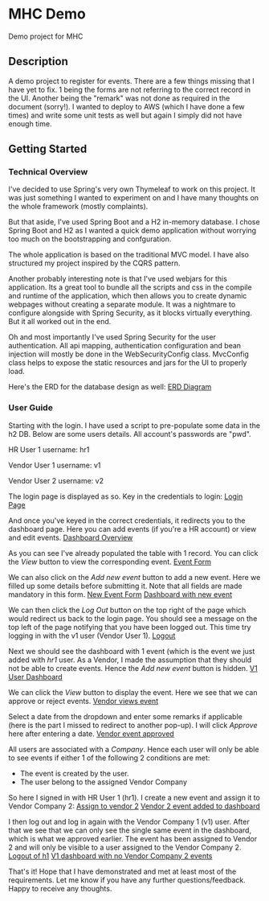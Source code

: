 
# MHC Demo

Demo project for MHC

## Description

A demo project to register for events.
There are a few things missing that I have yet to fix. 1 being the forms are not referring to the correct record in the UI. 
Another being the "remark" was not done as required in the document (sorry!).
I wanted to deploy to AWS (which I have done a few times) and write some unit tests as well but again I simply did not have enough time. 

## Getting Started

### Technical Overview
I've decided to use Spring's very own Thymeleaf to work on this project. It was just something I wanted to experiment on and I have many thoughts on the whole framework (mostly complaints). 

But that aside, I've used Spring Boot and a H2 in-memory database. I chose Spring Boot and H2 as I wanted a quick demo application without worrying too much on the bootstrapping and confguration.

The whole application is based on the traditional MVC model. I have also structured my project inspired by the CQRS pattern.

Another probably interesting note is that I've used webjars for this application. Its a great tool to bundle all the scripts and css in the compile and runtime of the application, which then 
allows you to create dynamic webpages without creating a separate module. It was a nightmare to configure alongside with Spring Security, as it blocks virtually everything. But it all worked out in the end.

Oh and most importantly I've used Spring Security for the user authentication. All api mapping, authentication configuration and bean injection will mostly be done in the WebSecurityConfig class. MvcConfig class helps to expose the static resources and jars for the UI to properly load.

Here's the ERD for the database design as well: 
[ERD Diagram](images/erd.png)

### User Guide

Starting with the login. I have used a script to pre-populate some data in the h2 DB. Below are some users details. All account's passwords are "pwd". 

HR User 1
username: hr1

Vendor User 1
username: v1

Vendor User 2
username: v2

The login page is displayed as so. Key in the credentials to login:
[Login Page](images/login.png)

And once you've keyed in the correct credentials, it redirects you to the dashboard page. Here you can add events (if you're a HR account) or view and edit events.
[Dashboard Overview](images/dashboard-1.png)

As you can see I've already populated the table with 1 record. You can click the _View_ button to view the corresponding event.
[Event Form](images/eventform-1.png)

We can also click on the _Add new event_ button to add a new event. Here we filled up some details before submitting it. Note that all fields are made mandatory in this form. 
[New Event Form](images/neweventform-1.png)
[Dashboard with new event](images/dashboard-2.png)

We can then click the _Log Out_ button on the top right of the page which would redirect us back to the login page. You should see a message on the top left of the page notifying that you have been logged out.
This time try logging in with the v1 user (Vendor User 1).
[Logout](v1-login.png)

Next we should see the dashboard with 1 event (which is the event we just added with _hr1_ user. As a Vendor, I made the assumption that they should not be able to create events. Hence the _Add new event_ button is hidden. 
[V1 User Dashboard](v1-dashboard.png)

We can click the _View_ button to display the event. Here we see that we can approve or reject events. 
[Vendor views event](vendorviewevent-1.png)

Select a date from the dropdown and enter some remarks if applicable (here is the part I missed to redirect to another pop-up). I will click _Approve_ here after entering a date.
[Vendor event approved](eventapproved.png)

All users are associated with a _Company_. Hence each user will only be able to see events if either 1 of the following 2 conditions are met:
 - The event is created by the user. 
 - The user belong to the assigned Vendor Company
 
 So here I signed in with HR User 1 (hr1). I create a new event and assign it to Vendor Company 2:
 [Assign to vendor 2](assignvendor2.png)
 [Vendor 2 event added to dashboard](dashboard-vendor2.png)

I then log out and log in again with the Vendor Company 1 (v1) user. After that we see that we can only see the single same event in the dashboard, which is what we approved earlier. The event has been assigned to Vendor 2 and will only be visible to a user assigned to the Vendor Company 2.
[Logout of h1](v1-login-1.png)
[V1 dashboard with no Vendor Company 2 events](v1onlyevents.png)

That's it! Hope that I have demonstrated and met at least most of the requirements. Let me know if you have any further questions/feedback. Happy to receive any thoughts.
